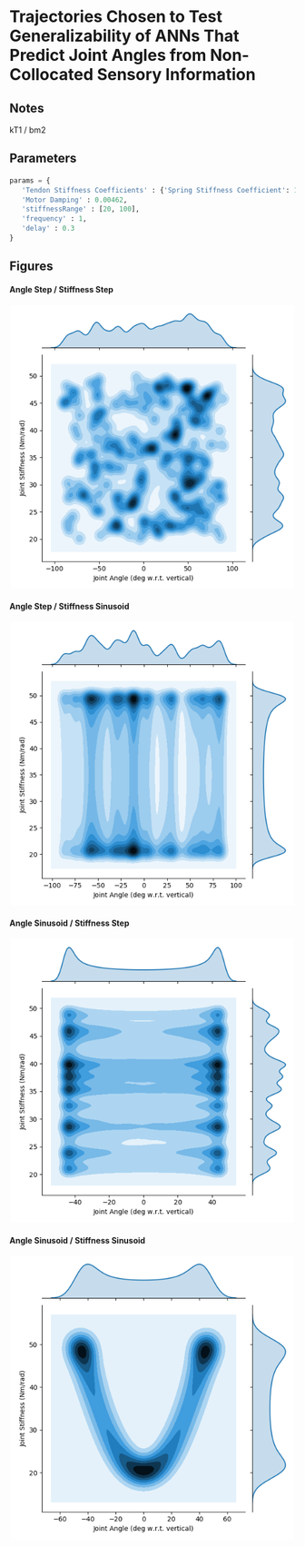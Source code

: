 
# Trajectories Chosen to Test Generalizability of ANNs That Predict Joint Angles from Non-Collocated Sensory Information

## Notes

kT1 / bm2

## Parameters

 ```py
 params = {
    'Tendon Stiffness Coefficients' : {'Spring Stiffness Coefficient': 100, 'Spring Shape Coefficient': 20},
    'Motor Damping' : 0.00462,
	'stiffnessRange' : [20, 100],
	'frequency' : 1,
	'delay' : 0.3
}
```

## Figures

#### Angle Step / Stiffness Step

<p align="center">
	<img width="500" src="angleStep_stiffStep/gen_traj_plot_01-04.png">
</p>

#### Angle Step / Stiffness Sinusoid

<p align="center">
	<img width="500" src="angleStep_stiffSin/gen_traj_plot_01-04.png">
</p>

#### Angle Sinusoid / Stiffness Step

<p align="center">
	<img width="500" src="angleSin_stiffStep/gen_traj_plot_01-04.png">
</p>

#### Angle Sinusoid / Stiffness Sinusoid

<p align="center">
	<img width="500" src="angleSin_stiffSin/gen_traj_plot_01-04.png">
</p>
